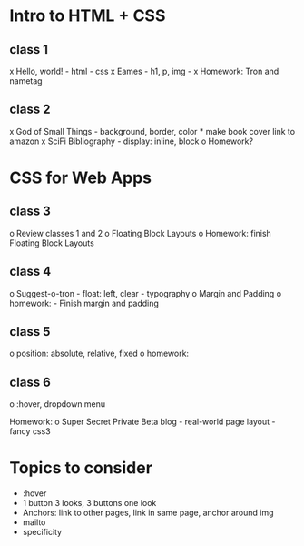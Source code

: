 Intro to HTML + CSS
===================
class 1
-------
x Hello, world!
	- html
	- css
x Eames
	- h1, p, img
	-
x Homework: Tron and nametag

class 2
-------
x God of Small Things
	- background, border, color
	* make book cover link to amazon
x SciFi Bibliography
	- display: inline, block
o Homework?


CSS for Web Apps
=========================
class 3
-------
o Review classes 1 and 2
o Floating Block Layouts
o Homework: finish Floating Block Layouts

class 4
-------
o Suggest-o-tron
	- float: left, clear
	- typography
o Margin and Padding
o homework:
	- Finish margin and padding

class 5
-------
o position: absolute, relative, fixed
o homework:

class 6
-------
o :hover, dropdown menu

Homework:
o Super Secret Private Beta blog
	- real-world page layout
	- fancy css3


Topics to consider
==================
- :hover
- 1 button 3 looks, 3 buttons one look
- Anchors: link to other pages, link in same page, anchor around img
- mailto
- specificity
